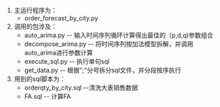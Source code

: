 1. 主运行程序为：
   - order_forecast_by_city.py 
2. 调用的包涉及：
   - auto_arima.py -- 输入时间序列循环计算得出最佳的（p,d,q)参数组合
   - decompose_arima.py -- 将时间序列按加法模型拆解，并调用auto_arima进行参数计算
   - execute_sql.py -- 执行单句sql
   - get_data.py -- 根据";"分号拆分sql文件，并分段按序执行  
3. 用到的sql脚本为：
   - orderqty_by_city.sql --清洗大表销售数据
   - FA.sql -- 计算FA
